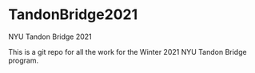 # TandonBridge2021
 NYU Tandon Bridge 2021

This is a git repo for all the work for the Winter 2021 NYU Tandon Bridge program.